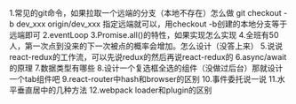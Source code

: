 1.常见的git命令，如果拉取一个远端的分支（本地不存在）怎么做  git checkout -b dev_xxx origin/dev_xxx  指定远端就可以，用checkout -b创建的本地分支等于远端即可
2.eventLoop
3.Promise.all()的特性，如果实现怎么实现
4.全班有50人，第一次点到没来的下一次被点的概率会增加。怎么设计（没答上来）
5.说说react-redux的工作流，可以先说redux的然后再说react-redux的
6.async/await的原理
7.数据类型有哪些
8.设计一个复选框全选的组件（没做过后台）那就设计一个tab组件吧
9.react-router中hash和browser的区别
10.事件委托说一说
11.水平垂直居中的几种方法
12.webpack loader和plugin的区别